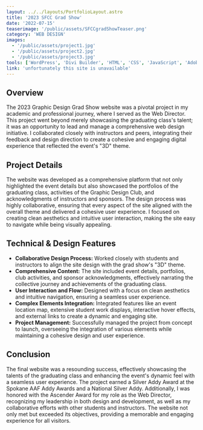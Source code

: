 ```yaml
---
layout: ../../layouts/PortfolioLayout.astro
title: '2023 SFCC Grad Show'
date: '2022-07-15'
teaserimage: '/public/assets/SFCCgradShowTeaser.png'
category: 'WEB DESIGN'
images:
  - '/public/assets/project1.jpg'
  - '/public/assets/project2.jpg'
  - '/public/assets/project3.jpg'
tools: ['WordPress', 'Divi Builder', 'HTML', 'CSS', 'JavaScript', 'Adobe Illustrator', 'Adobe PhotoShop', 'Adobe InDesign', 'Adobe AfterEffects']
link: 'unfortunately this site is unavailable'
---
```

## Overview
The 2023 Graphic Design Grad Show website was a pivotal project in my academic and professional journey, where I served as the Web Director. This project went beyond merely showcasing the graduating class's talent; it was an opportunity to lead and manage a comprehensive web design initiative. I collaborated closely with instructors and peers, integrating their feedback and design direction to create a cohesive and engaging digital experience that reflected the event's "3D" theme.

## Project Details
The website was developed as a comprehensive platform that not only highlighted the event details but also showcased the portfolios of the graduating class, activities of the Graphic Design Club, and acknowledgments of instructors and sponsors. The design process was highly collaborative, ensuring that every aspect of the site aligned with the overall theme and delivered a cohesive user experience. I focused on creating clean aesthetics and intuitive user interaction, making the site easy to navigate while being visually appealing.

## Technical & Design Features
* **Collaborative Design Process:** Worked closely with students and instructors to align the site design with the grad show's "3D" theme.
* **Comprehensive Content:** The site included event details, portfolios, club activities, and sponsor acknowledgments, effectively narrating the collective journey and achievements of the graduating class.
* **User Interaction and Flow:** Designed with a focus on clean aesthetics and intuitive navigation, ensuring a seamless user experience.
* **Complex Elements Integration:** Integrated features like an event location map, extensive student work displays, interactive hover effects, and external links to create a dynamic and engaging site.
* **Project Management:** Successfully managed the project from concept to launch, overseeing the integration of various elements while maintaining a cohesive design and user experience.

## Conclusion
The final website was a resounding success, effectively showcasing the talents of the graduating class and enhancing the event's dynamic feel with a seamless user experience. The project earned a Silver Addy Award at the Spokane AAF Addy Awards and a National Silver Addy. Additionally, I was honored with the Ascender Award for my role as the Web Director, recognizing my leadership in both design and development, as well as my collaborative efforts with other students and instructors. The website not only met but exceeded its objectives, providing a memorable and engaging experience for all visitors.
